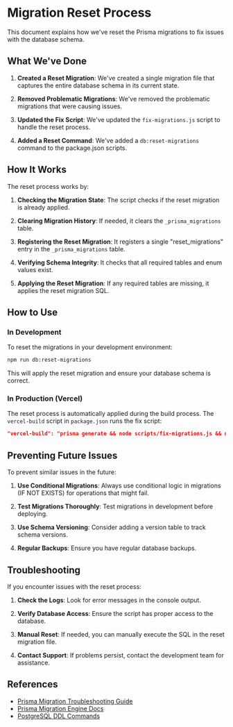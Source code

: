 # Migration Reset Process

This document explains how we've reset the Prisma migrations to fix issues with the database schema.

## What We've Done

1. **Created a Reset Migration**: We've created a single migration file that captures the entire database schema in its current state.

2. **Removed Problematic Migrations**: We've removed the problematic migrations that were causing issues.

3. **Updated the Fix Script**: We've updated the `fix-migrations.js` script to handle the reset process.

4. **Added a Reset Command**: We've added a `db:reset-migrations` command to the package.json scripts.

## How It Works

The reset process works by:

1. **Checking the Migration State**: The script checks if the reset migration is already applied.

2. **Clearing Migration History**: If needed, it clears the `_prisma_migrations` table.

3. **Registering the Reset Migration**: It registers a single "reset_migrations" entry in the `_prisma_migrations` table.

4. **Verifying Schema Integrity**: It checks that all required tables and enum values exist.

5. **Applying the Reset Migration**: If any required tables are missing, it applies the reset migration SQL.

## How to Use

### In Development

To reset the migrations in your development environment:

```bash
npm run db:reset-migrations
```

This will apply the reset migration and ensure your database schema is correct.

### In Production (Vercel)

The reset process is automatically applied during the build process. The `vercel-build` script in `package.json` runs the fix script:

```json
"vercel-build": "prisma generate && node scripts/fix-migrations.js && next build"
```

## Preventing Future Issues

To prevent similar issues in the future:

1. **Use Conditional Migrations**: Always use conditional logic in migrations (IF NOT EXISTS) for operations that might fail.

2. **Test Migrations Thoroughly**: Test migrations in development before deploying.

3. **Use Schema Versioning**: Consider adding a version table to track schema versions.

4. **Regular Backups**: Ensure you have regular database backups.

## Troubleshooting

If you encounter issues with the reset process:

1. **Check the Logs**: Look for error messages in the console output.

2. **Verify Database Access**: Ensure the script has proper access to the database.

3. **Manual Reset**: If needed, you can manually execute the SQL in the reset migration file.

4. **Contact Support**: If problems persist, contact the development team for assistance.

## References

- [Prisma Migration Troubleshooting Guide](https://pris.ly/d/migrate-resolve)
- [Prisma Migration Engine Docs](https://www.prisma.io/docs/concepts/components/prisma-migrate)
- [PostgreSQL DDL Commands](https://www.postgresql.org/docs/current/ddl.html)
